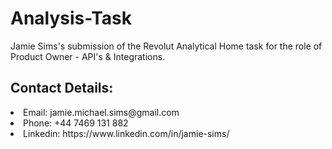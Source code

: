 # Analysis-Task
Jamie Sims's submission of the Revolut Analytical Home task for the role of Product Owner - API's & Integrations.  


## Contact Details:
<li> Email: jamie.michael.sims@gmail.com </li>
<li> Phone: +44 7469 131 882 </li>
<li> Linkedin: https://www.linkedin.com/in/jamie-sims/ </li>
